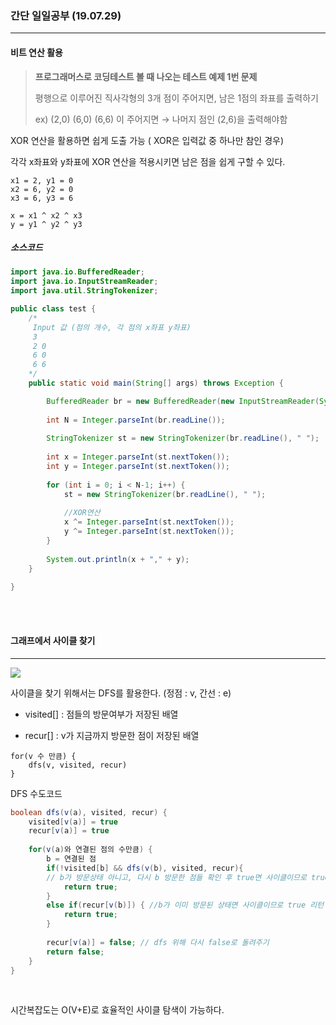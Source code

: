 ### 간단 일일공부 (19.07.29)

------

#### 비트 연산 활용

> **프로그래머스로 코딩테스트 볼 때 나오는 테스트 예제 1번 문제**
>
> 평행으로 이루어진 직사각형의 3개 점이 주어지면, 남은 1점의 좌표를 출력하기
>
> ex) (2,0) (6,0) (6,6) 이 주어지면 → 나머지 점인 (2,6)을 출력해야함

XOR 연산을 활용하면 쉽게 도출 가능 ( XOR은 입력값 중 하나만 참인 경우)

각각 x좌표와 y좌표에 XOR 연산을 적용시키면 남은 점을 쉽게 구할 수 있다.

```
x1 = 2, y1 = 0
x2 = 6, y2 = 0
x3 = 6, y3 = 6

x = x1 ^ x2 ^ x3
y = y1 ^ y2 ^ y3
```

##### 소스코드

```java
import java.io.BufferedReader;
import java.io.InputStreamReader;
import java.util.StringTokenizer;

public class test {
	/*
	 Input 값 (점의 개수, 각 점의 x좌표 y좌표)
	 3
	 2 0
	 6 0
	 6 6
	*/
	public static void main(String[] args) throws Exception {

		BufferedReader br = new BufferedReader(new InputStreamReader(System.in));
		
		int N = Integer.parseInt(br.readLine());
		
		StringTokenizer st = new StringTokenizer(br.readLine(), " ");
		
		int x = Integer.parseInt(st.nextToken());
		int y = Integer.parseInt(st.nextToken());
		
		for (int i = 0; i < N-1; i++) {
			st = new StringTokenizer(br.readLine(), " ");
			
			//XOR연산
			x ^= Integer.parseInt(st.nextToken());
			y ^= Integer.parseInt(st.nextToken());
		}
		
		System.out.println(x + "," + y);
	}

}
```

<br>

<br>

#### 그래프에서 사이클 찾기

---

<img src="https://t1.daumcdn.net/cfile/tistory/2742E4435624E03F0C">

사이클을 찾기 위해서는 DFS를 활용한다. (정점 : v, 간선 : e)

- visited[] : 점들의 방문여부가 저장된 배열

- recur[] : v가 지금까지 방문한 점이 저장된 배열

```
for(v 수 만큼) {
	dfs(v, visited, recur)
}
```

DFS 수도코드

```java
boolean dfs(v(a), visited, recur) {
	visited[v(a)] = true
	recur[v(a)] = true
	
	for(v(a)와 연결된 점의 수만큼) {
		b = 연결된 점
		if(!visited[b] && dfs(v(b), visited, recur){ 
		// b가 방문상태 아니고, 다시 b 방문한 점들 확인 후 true면 사이클이므로 true 리턴
			return true;
		}
		else if(recur[v(b)]) { //b가 이미 방문된 상태면 사이클이므로 true 리턴
			return true;
		}
		
		recur[v(a)] = false; // dfs 위해 다시 false로 돌려주기
		return false;
	}
}
```

<br>

시간복잡도는 O(V+E)로 효율적인 사이클 탐색이 가능하다.